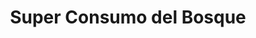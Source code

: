 ---
title: "Super Consumo del Bosque"
url: /perena-de-la-ribera/super-consumo-del-bosque/
shop: supermercado
---